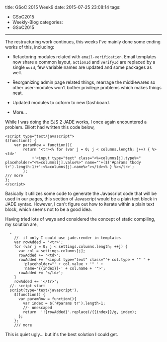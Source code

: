 title: GSoC 2015 Week9
date: 2015-07-25 23:08:14
tags:
- GSoC2015
- Weekly-Blog
categories:
- GSoC2015
---

The restructuring work continues, this weeks I've mainly done some ending works of this, including:

+ Refactoring modules related with `email-verification`. Email templates now share a common layout, `actionId` and `verifyId` are replaced by a single `uuid`, few variable names are updated and some packages as well.

+ Reorganizing admin page related things, rearrage the middlewares so other user-modules won't bother privilege problems which makes things neat.
+ Updated modules to coform to new Dashboard.
+ More...

While I was doing the EJS 2 JADE works, I once again encountered a problem. Elliott had written this code below,
```
<script type="text/javascript">
$(function() {
    var paramRow = function(){
        return '<tr><% for (var j = 0; j < columns.length; j++) { %><td>'
            +'<input type="text" class="<%=columns[j].type%>" placeholder="<%=columns[j].value%>" name="'+($('#params tbody tr').length-1)+'-<%=columns[j].name%>"></td><% } %></tr>';
        };      
/// more
};
</script>
```

Basically it utilizes some code to generate the Javascript code that will be used in our pages, this section of Javascript would be a plain text block in JADE syntax. However, I can't figure out how to iterate within a plain text block, which seems not to be a good idea. 

Having tried lots of ways and considered the concept of static compiling, my solution are,
```
  -
    //- if only I could use jade.render in templates
    var rowAdded = '<tr>';
    for (var j = 0; j < settings.columns.length; ++j) {
      var col = settings.columns[j];
      rowAdded += '<td>';
      rowAdded += '<input type="text" class="'+ col.type + '" ' +
        'placeholder="' + col.value + '" ' +
        'name="{{index}}-' + col.name + '">';
      rowAdded += '</td>';
    }
    rowAdded += '</tr>';
  //- script start
  script(type='text/javascript').
    $(function() {
      var paramRow = function(){
        var index = $('#params tr').length-1;
        //- unescaped
        return  '!{rowAdded}'.replace(/{{index}}/g, index);
      };
    };
    /// more
```

This is quiet ugly... but it's the best solution I could get.
